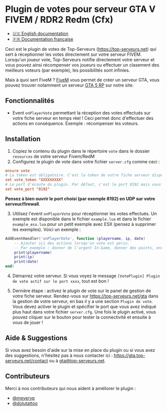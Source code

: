 # Plugin de votes pour serveur GTA V FIVEM / RDR2 Redm (Cfx)

- [:us: English documentation](./README.md)
- [:fr: Documentation française](./README_FR.md)

Ceci est le plugin de votes de Top-Serveurs (https://top-serveurs.net) qui sert à réceptionner les votes directement sur votre serveur FIVEM. Lorsqu'un joueur vote, Top-Serveurs notifie directement votre serveur et vous pouvez ainsi récompenser vos joueurs ou effectuer un clasement des meilleurs voteurs (par exemple), les possibilités sont infinies.

Mais à quoi sert FiveM ? [FiveM](https://top-serveurs.net/gta/type/fivem) vous permet de créer un serveur GTA, vous pouvez trouver notamment un serveur [GTA 5 RP](https://top-serveurs.net/gta/type/roleplay) sur notre site.

## Fonctionnalités

- Event `onPlayerVote` permettant la réception des votes effectués sur votre fiche serveur en temps réel ! Ceci permet donc d'effectuer des actions en conséquence. Exemple : récompenser les voteurs.

## Installation

1. Copiez le contenu du plugin dans le répertoire `vote` dans le dossier `resources` de votre serveur Fivem/RedM
2. Configurez le plugin de vote dans votre fichier `server.cfg` comme ceci :

```ini
ensure vote
# La token est obligatoire. C'est la token de votre fiche serveur disponible sur votre panel https://gta.top-serveurs.net
set vote_token "XXXXXXXXX"
# Le port d'écoute du plugin. Par défaut, c'est le port 8192 mais vous pouvez spécifier celui que vous voulez. N'oubliez pas de le configurer aussi sur le panel de gestion de votre serveur sur https://gta.top-serveurs.net
set vote_port "8192"
```
**Pensez à bien ouvrir le port choisi (par exemple 8192) en UDP sur votre serveur/firewall**.

3. Utilisez l'event `onPlayerVote` pour réceptionner les votes effectués. Un exemple est disponible dans le fichier `example.lua` et dans le fichier `example_esx.lua` pour un petit exemple avec ESX (pensez à supprimer les exemples). Voici un exemple :

```lua
AddEventHandler('onPlayerVote', function (playername, ip, date)
    -- Ajouter ici des actions lorsqu'un vote est perçu.
    -- Par exemple : donner de l'argent In-Game, donner des points, enregistrer en BDD, ...
    print(playername)
    print(ip)
    print(date)
end)
```

4. Démarrez votre serveur. Si vous voyez le message `[VotePlugin] Plugin de vote actif sur le port xxxx`, tout est bon !

5. Dernière étape : activez le plugin de vote sur le panel de gestion de votre fiche serveur. Rendez-vous sur https://top-serveurs.net/gta dans la gestion de votre serveur, en bas il y a une section `Plugin de vote`. Vous devez activer le plugin et spécifier le port que vous avez indiqué plus haut dans votre fichier `server.cfg`. Une fois le plugin activé, vous pouvez cliquer sur le bouton pour tester la connectivité et ensuite à vous de jouer !


## Aide & Suggestions

Si vous avez besoin d'aide sur la mise en place du plugin ou si vous avez des suggestions, n'hésitez pas à nous contacter ici : https://gta.top-serveurs.net/contact ou à gta@top-serveurs.net.

## Contributeurs

Merci à nos contributeurs qui nous aident à améliorer le plugin :
- [@meyervp](https://github.com/meyervp)
- [@dolutattoo](https://github.com/dolutattoo)
